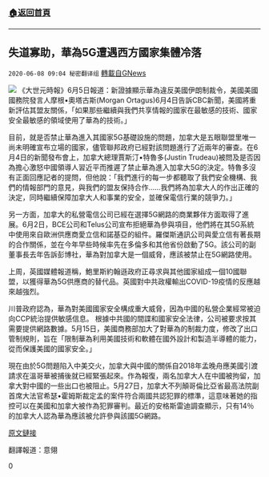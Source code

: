 ###  [:house:返回首頁](https://github.com/ourhimalayas/txt)
---

## 失道寡助，華為5G遭遇西方國家集體冷落
`2020-06-08 09:04 秘密翻译组` [轉載自GNews](https://gnews.org/zh-hant/226529/)

![](https://s3.amazonaws.com/gnews-media-offload/wp-content/uploads/2020/06/08085859/1-66.jpg)
《大世元時報》6月5日報道：新證據顯示華為違反美國伊朗制裁令，美國美國國務院發言人摩根•奧塔古斯(Morgan Ortagus)6月4日告訴CBC新聞，美國將重新評估其盟友關係，「如果那些繼續與我們共享情報的國家在最敏感的技術、國家安全最敏感的領域使用了華為的技術。」

目前，就是否禁止華為進入其國家5G基礎設施的問題，加拿大是五眼聯盟里唯一尚未明確宣布立場的國家，儘管聯邦政府已經對該問題進行了近兩年的審查。在6月4日的新聞發布會上，加拿大總理賈斯汀•特魯多(Justin Trudeau)被問及是否因為擔心激怒中國領導人習近平而推遲了禁止華為進入加拿大5G的決定。特魯多沒有正面回應記者的提問，但他說：「我們進行的每一步都聽取了我們安全機構、我們的情報部門的意見，與我們的盟友保持合作……我們將為加拿大人的作出正確的決定，同時繼續保障加拿大人和事業的安全，並確保電信行業的競爭力。」

另一方面，加拿大的私營電信公司已經在選擇5G網路的商業夥伴方面取得了進展。6月2日，BCE公司和Telus公司宣布拒絕華為參與項目，他們將在其5G系統中使用來自歐洲供應商愛立信和諾基亞的組件。羅傑斯通訊公司與愛立信有著長期的合作關係，並在今年早些時候率先在多倫多和其他省份啟動了5G。該公司的副董事長去年告訴彭博社，華為對加拿大是一個威脅，應該被禁止在5G網路使用。

上周，英國媒體報道稱，鮑里斯約翰遜政府正尋求與其他國家組成一個10國聯盟，以獲得華為5G供應商的替代品。英國對中共政權輸出COVID-19疫情的反應越來越強烈。

川普政府認為，華為對美國國家安全構成重大威脅，因為中國的私營企業經常被迫向CCP統治提供敏感信息。 根據中共國的間諜和國家安全法律，公司被要求按其需要提供網路數據。5月15日，美國商務部加大了對華為的制裁力度，修改了出口管制規則，旨在「限制華為利用美國技術和軟體在國外設計和製造半導體的能力，從而保護美國的國家安全。」

現在由於5G問題陷入中美交火，加拿大與中國的關係自2018年孟晚舟應美國引渡請求在溫哥華被捕後就已經緊張起來。作為報復，兩名加拿大人在中國被拘留，加拿大對中國的一些出口也被阻止。5月27日，加拿大不列顛哥倫比亞省最高法院副首席大法官希瑟•霍姆斯裁定孟的案件符合兩國共認犯罪的標準，這意味著她的指控可以在美國和加拿大被作為犯罪審判。最近的安格斯雷迪調查顯示，只有14％的加拿大人認為華為應該被允許參與該國5G網路。

[原文鏈接](https://www.theepochtimes.com/us-will-reevaluate-intelligence-sharing-with-canada-if-huawei-participates-in-countrys-5g-state-department_3378116.html)

翻譯報道：意翎

0
